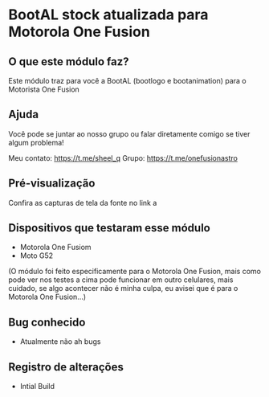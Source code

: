 # BootAL stock atualizada para Motorola One Fusion

## O que este módulo faz? ##
Este módulo traz para você a BootAL (bootlogo e bootanimation) para o Motorista One Fusion

## Ajuda ##
Você pode se juntar ao nosso grupo ou falar diretamente comigo se tiver algum problema!

Meu contato: https://t.me/sheel_q
Grupo: https://t.me/onefusionastro

## Pré-visualização ##
Confira as capturas de tela da fonte no link a

## Dispositivos que testaram esse módulo ##
* Motorola One Fusiom
* Moto G52

(O módulo foi feito especificamente para o Motorola One Fusion, mais como pode ver nos testes a cima pode funcionar em outro celulares, mais cuidado, se algo acontecer não é minha culpa, eu avisei que é para o Motorola One Fusion...)

## Bug conhecido ##
* Atualmente não ah bugs

## Registro de alterações ##
* Intial Build
